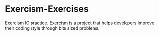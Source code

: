 Exercism-Exercises
====


Exercism IO practice. Exercism is a project that helps developers improve their coding style through bite sized problems.


